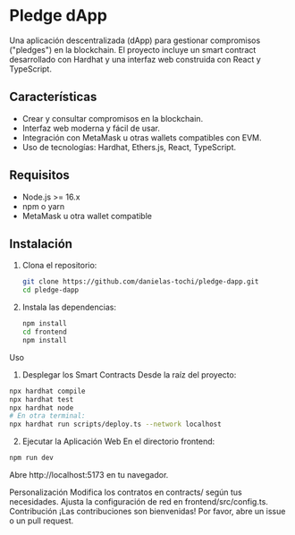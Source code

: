 # Pledge dApp

Una aplicación descentralizada (dApp) para gestionar compromisos ("pledges") en la blockchain. El proyecto incluye un smart contract desarrollado con Hardhat y una interfaz web construida con React y TypeScript.

## Características

- Crear y consultar compromisos en la blockchain.
- Interfaz web moderna y fácil de usar.
- Integración con MetaMask u otras wallets compatibles con EVM.
- Uso de tecnologías: Hardhat, Ethers.js, React, TypeScript.

## Requisitos

- Node.js >= 16.x
- npm o yarn
- MetaMask u otra wallet compatible

## Instalación

1. Clona el repositorio:
   ```bash
   git clone https://github.com/danielas-tochi/pledge-dapp.git
   cd pledge-dapp
   ```

2. Instala las dependencias:
   ```bash
   npm install
   cd frontend
   npm install
   ```

Uso
1. Desplegar los Smart Contracts
Desde la raíz del proyecto:

```bash
npx hardhat compile
npx hardhat test
npx hardhat node
# En otra terminal:
npx hardhat run scripts/deploy.ts --network localhost
```

2. Ejecutar la Aplicación Web
En el directorio frontend:

```bash
npm run dev
```

Abre http://localhost:5173 en tu navegador.

Personalización
Modifica los contratos en contracts/ según tus necesidades.
Ajusta la configuración de red en frontend/src/config.ts.
Contribución
¡Las contribuciones son bienvenidas! Por favor, abre un issue o un pull request.
